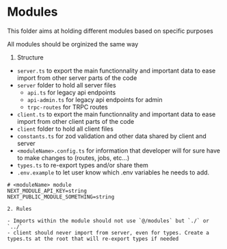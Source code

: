 # Modules

This folder aims at holding different modules based on specific purposes

All modules should be orginized the same way

1. Structure

- `server.ts` to export the main functionnality and important data to ease import from other server parts of the code
- `server` folder to hold all server files
  - `api.ts` for legacy api endpoints
  - `api-admin.ts` for legacy api endpoints for admin
  - `trpc-routes` for TRPC routes
- `client.ts` to export the main functionnality and important data to ease import from other client parts of the code
- `client` folder to hold all client files
- `constants.ts` for zod validation and other data shared by client and server
- `<moduleName>.config.ts` for information that developer will for sure have to make changes to (routes, jobs, etc...)
- `types.ts` to re-export types and/or share them
- `.env.example` to let user know which .env variables he needs to add. 
```
# <moduleName> module
NEXT_MODULE_API_KEY=string
NEXT_PUBLIC_MODULE_SOMETHING=string

2. Rules

- Imports within the module should not use `@/modules` but `./` or `../`
- client should never import from server, even for types. Create a types.ts at the root that will re-export types if needed
